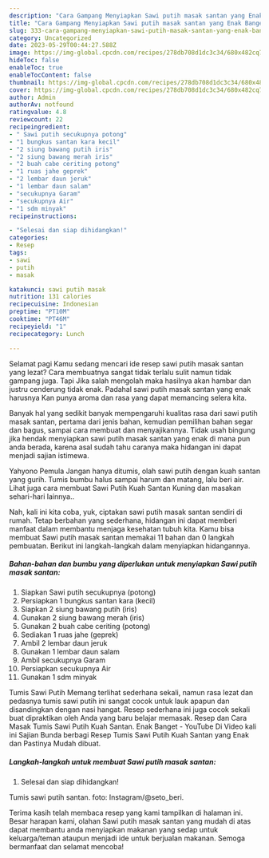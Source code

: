 ```yaml
---
description: "Cara Gampang Menyiapkan Sawi putih masak santan yang Enak Banget}"
title: "Cara Gampang Menyiapkan Sawi putih masak santan yang Enak Banget}"
slug: 333-cara-gampang-menyiapkan-sawi-putih-masak-santan-yang-enak-banget
category: Uncategorized
date: 2023-05-29T00:44:27.588Z
image: https://img-global.cpcdn.com/recipes/278db708d1dc3c34/680x482cq70/sawi-putih-masak-santan-foto-resep-utama.jpg
hideToc: false
enableToc: true
enableTocContent: false
thumbnail: https://img-global.cpcdn.com/recipes/278db708d1dc3c34/680x482cq70/sawi-putih-masak-santan-foto-resep-utama.jpg
cover: https://img-global.cpcdn.com/recipes/278db708d1dc3c34/680x482cq70/sawi-putih-masak-santan-foto-resep-utama.jpg
author: Admin
authorAv: notfound
ratingvalue: 4.8
reviewcount: 22
recipeingredient:
- " Sawi putih secukupnya potong"
- "1 bungkus santan kara kecil"
- "2 siung bawang putih iris"
- "2 siung bawang merah iris"
- "2 buah cabe ceriting potong"
- "1 ruas jahe geprek"
- "2 lembar daun jeruk"
- "1 lembar daun salam"
- "secukupnya Garam"
- "secukupnya Air"
- "1 sdm minyak"
recipeinstructions:

- "Selesai dan siap dihidangkan!"
categories:
- Resep
tags:
- sawi
- putih
- masak

katakunci: sawi putih masak 
nutrition: 131 calories
recipecuisine: Indonesian
preptime: "PT10M"
cooktime: "PT46M"
recipeyield: "1"
recipecategory: Lunch

---
```



Selamat pagi Kamu sedang mencari ide resep sawi putih masak santan yang lezat? Cara membuatnya sangat tidak terlalu sulit namun tidak gampang juga. Tapi Jika salah mengolah maka hasilnya akan hambar dan justru cenderung tidak enak. Padahal sawi putih masak santan yang enak harusnya Kan punya aroma dan rasa yang dapat memancing selera kita.


Banyak hal yang sedikit banyak mempengaruhi kualitas rasa dari sawi putih masak santan, pertama dari jenis bahan, kemudian pemilihan bahan segar dan bagus, sampai cara membuat dan menyajikannya. Tidak usah bingung jika hendak menyiapkan sawi putih masak santan yang enak di mana pun anda berada, karena asal sudah tahu caranya maka hidangan ini dapat menjadi sajian istimewa.

Yahyono Pemula Jangan hanya ditumis, olah sawi putih dengan kuah santan yang gurih. Tumis bumbu halus sampai harum dan matang, lalu beri air. Lihat juga cara membuat Sawi Putih Kuah Santan Kuning dan masakan sehari-hari lainnya..


Nah, kali ini kita coba, yuk, ciptakan sawi putih masak santan sendiri di rumah. Tetap berbahan yang sederhana, hidangan ini dapat memberi manfaat dalam membantu menjaga kesehatan tubuh kita. Kamu bisa membuat Sawi putih masak santan memakai 11 bahan dan 0 langkah pembuatan. Berikut ini langkah-langkah dalam menyiapkan hidangannya.

<!--inarticleads1-->

##### Bahan-bahan dan bumbu yang diperlukan untuk menyiapkan Sawi putih masak santan:

1. Siapkan  Sawi putih secukupnya (potong)
1. Persiapkan 1 bungkus santan kara (kecil)
1. Siapkan 2 siung bawang putih (iris)
1. Gunakan 2 siung bawang merah (iris)
1. Gunakan 2 buah cabe ceriting (potong)
1. Sediakan 1 ruas jahe (geprek)
1. Ambil 2 lembar daun jeruk
1. Gunakan 1 lembar daun salam
1. Ambil secukupnya Garam
1. Persiapkan secukupnya Air
1. Gunakan 1 sdm minyak


Tumis Sawi Putih Memang terlihat sederhana sekali, namun rasa lezat dan pedasnya tumis sawi putih ini sangat cocok untuk lauk apapun dan disandingkan dengan nasi hangat. Resep sederhana ini juga cocok sekali buat dipraktikan oleh Anda yang baru belajar memasak. Resep dan Cara Masak Tumis Sawi Putih Kuah Santan. Enak Banget - YouTube Di Video kali ini Sajian Bunda berbagi Resep Tumis Sawi Putih Kuah Santan yang Enak dan Pastinya Mudah dibuat. 

<!--inarticleads2-->

##### Langkah-langkah untuk membuat Sawi putih masak santan:


1. Selesai dan siap dihidangkan!

Tumis sawi putih santan. foto: Instagram/@seto_beri. 

Terima kasih telah membaca resep yang kami tampilkan di halaman ini. Besar harapan kami, olahan Sawi putih masak santan yang mudah di atas dapat membantu anda menyiapkan makanan yang sedap untuk keluarga/teman ataupun menjadi ide untuk berjualan makanan. Semoga bermanfaat dan selamat mencoba!
